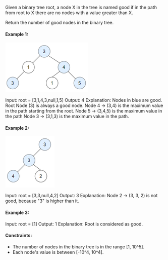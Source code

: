 Given a binary tree root, a node X in the tree is named good if in the path from root to X there are no nodes with a value greater than X.

Return the number of good nodes in the binary tree.

 

#### Example 1:
![img.png](img.png)


Input: root = [3,1,4,3,null,1,5]
Output: 4
Explanation: Nodes in blue are good.
Root Node (3) is always a good node.
Node 4 -> (3,4) is the maximum value in the path starting from the root.
Node 5 -> (3,4,5) is the maximum value in the path
Node 3 -> (3,1,3) is the maximum value in the path.
#### Example 2:
![img_1.png](img_1.png)


Input: root = [3,3,null,4,2]
Output: 3
Explanation: Node 2 -> (3, 3, 2) is not good, because "3" is higher than it.
#### Example 3:

Input: root = [1]
Output: 1
Explanation: Root is considered as good.
 

#### Constraints:

- The number of nodes in the binary tree is in the range [1, 10^5].
- Each node's value is between [-10^4, 10^4].